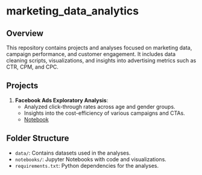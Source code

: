 # marketing_data_analytics

## Overview
This repository contains projects and analyses focused on marketing data, campaign performance, and customer engagement. It includes data cleaning scripts, visualizations, and insights into advertising metrics such as CTR, CPM, and CPC.

## Projects
1. **Facebook Ads Exploratory Analysis**:
   - Analyzed click-through rates across age and gender groups.
   - Insights into the cost-efficiency of various campaigns and CTAs.
   - [Notebook](notebooks/facebook_ads_exploratory_analysis.ipynb)

## Folder Structure
- `data/`: Contains datasets used in the analyses.
- `notebooks/`: Jupyter Notebooks with code and visualizations.
- `requirements.txt`: Python dependencies for the analyses.
